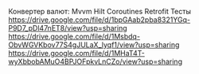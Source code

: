 Конвертер валют:
Mvvm
Hilt
Coroutines
Retrofit
Тесты
https://drive.google.com/file/d/1bpGAab2pba8321YGq-P9D7_pDl47nET8/view?usp=sharing
https://drive.google.com/file/d/1Msbdq-ObvWGVKbov77S4gJULaX_lyqf1/view?usp=sharing
https://drive.google.com/file/d/1MHaT4T-wyXbbobAMuO4BPJOFpkvLnCZo/view?usp=sharing
